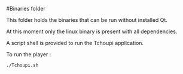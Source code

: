 #Binaries folder

This folder holds the binaries that can be run without installed Qt.

At this moment only the linux binary is present with all dependencies.

A script shell is provided to run the Tchoupi application.

To run the player :

```
./Tchoupi.sh
```
